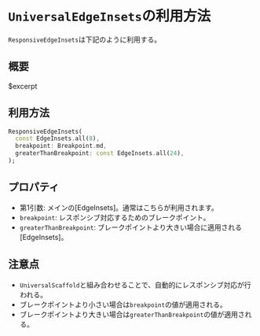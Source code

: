 # `UniversalEdgeInsets`の利用方法

`ResponsiveEdgeInsets`は下記のように利用する。

## 概要

$excerpt

## 利用方法

```dart
ResponsiveEdgeInsets(
  const EdgeInsets.all(8),
  breakpoint: Breakpoint.md,
  greaterThanBreakpoint: const EdgeInsets.all(24),
);
```

## プロパティ

- 第1引数: メインの[EdgeInsets]。通常はこちらが利用されます。
- `breakpoint`: レスポンシブ対応するためのブレークポイント。
- `greaterThanBreakpoint`: ブレークポイントより大きい場合に適用される[EdgeInsets]。

## 注意点

- `UniversalScaffold`と組み合わせることで、自動的にレスポンシブ対応が行われる。
- ブレークポイントより小さい場合は`breakpoint`の値が適用される。
- ブレークポイントより大きい場合は`greaterThanBreakpoint`の値が適用される。
